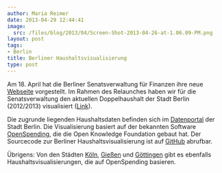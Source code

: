 ```yaml
---
author: Maria Reimer
date: 2013-04-29 12:44:41
image:
  src: /files/blog/2013/04/Screen-Shot-2013-04-26-at-1.06.09-PM.png
layout: post
tags:
- Berlin
title: Berliner Haushaltsvisualisierung
type: post
---
```


Am 18. April hat die Berliner Senatsverwaltung für Finanzen ihre neue [Webseite](http://www.berlin.de/sen/finanzen/presse/nachrichten/artikel.12519.php) vorgestellt. Im Rahmen des Relaunches haben wir für die Senatsverwaltung den aktuellen Doppelhaushalt der Stadt Berlin (2012/2013) visualisiert ([Link](http://www.berlin.de/sen/finanzen/haushalt/haushaltsplan/artikel.5697.php)).

Die zugrunde liegenden Haushaltsdaten befinden sich im [Datenportal](http://daten.berlin.de/datensaetze/berliner-doppelhaushalt-20122013) der Stadt Berlin. Die Visualisierung basiert auf der bekannten Software [OpenSpending](http://openspending.org/), die die Open Knowledge Foundation gebaut hat. Der Sourcecode zur Berliner Haushaltsvisualisierung ist auf [GitHub](https://github.com/okfde/haushaltberlin) abrufbar.

Übrigens: Von den Städten [Köln](http://www.stadt-koeln.de/1/stadtfinanzen/os/#pg/2012/aufwand), [Gießen](http://giessen-direkt.de/inhalt/offener-haushalt-der-stadt-giessen#th/2012/Aufwand) und [Göttingen](http://offenerhaushalt.piratenpartei-goettingen.de/goettingen-haushalt-2011.php?view=) gibt es ebenfalls Haushaltsvisualisierungen, die auf OpenSpending basieren.